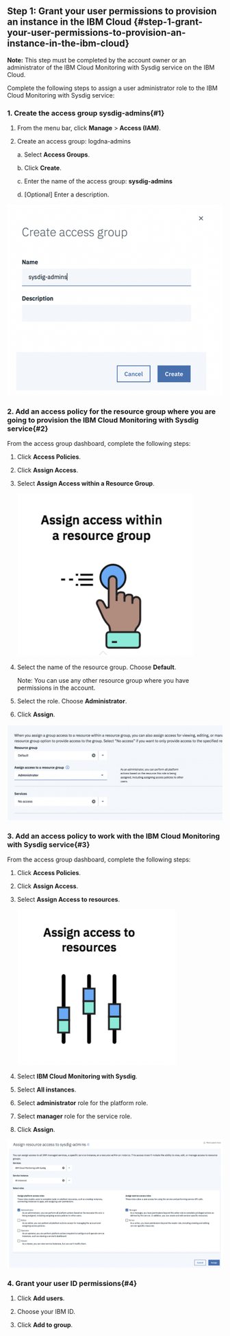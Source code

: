 ## Step 1: Grant your user permissions to provision an instance in the IBM Cloud {#step-1-grant-your-user-permissions-to-provision-an-instance-in-the-ibm-cloud}

**Note:** This step must be completed by the account owner or an administrator of the IBM Cloud Monitoring with Sysdig service on the IBM Cloud.

Complete the following steps to assign a user administrator role to the IBM Cloud Monitoring with Sysdig service:


### 1. Create the access group **sysdig-admins**{#1}

1. From the menu bar, click **Manage** &gt; **Access (IAM)**.

2. Create an access group: logdna-admins  
        
    a. Select **Access Groups**.

    b. Click **Create**.

    c. Enter the name of the access group: **sysdig-admins**

    d. [Optional] Enter a description.

![](../images/sysdig_img3.png)


### 2. Add an access policy for the resource group where you are going to provision the IBM Cloud Monitoring with Sysdig service{#2}

From the access group dashboard, complete the following steps:

1. Click **Access Policies**.

2. Click **Assign Access**.

3. Select **Assign Access within a Resource Group**.

    ![](../images/sysdig_img4.png)

4. Select the name of the resource group. Choose **Default**. 

    Note: You can use any other resource group where you have permissions in the account.

5. Select the role. Choose **Administrator**.

6. Click **Assign**.

![](../images/sysdig_img5.png)


### 3. Add an access policy to work with the IBM Cloud Monitoring with Sysdig service{#3}

From the access group dashboard, complete the following steps:

1. Click **Access Policies**.

2. Click **Assign Access**.

3. Select **Assign Access to resources**.

    ![](../images/sysdig_img6.png)

4. Select **IBM Cloud Monitoring with Sysdig**.

5. Select **All instances**.

6. Select **administrator** role for the platform role.

7. Select **manager** role for the service role.

8. Click **Assign**.

![](../images/sysdig_img7.png)



### 4. Grant your user ID permissions{#4}

1. Click **Add users**.

2. Choose your IBM ID.

3. Click **Add to group**.


